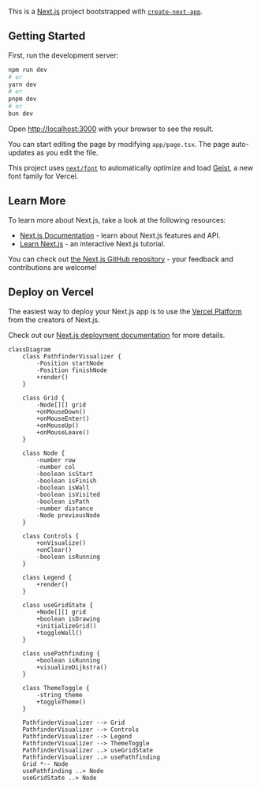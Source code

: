 This is a [Next.js](https://nextjs.org) project bootstrapped with [`create-next-app`](https://nextjs.org/docs/app/api-reference/cli/create-next-app).

## Getting Started

First, run the development server:

```bash
npm run dev
# or
yarn dev
# or
pnpm dev
# or
bun dev
```

Open [http://localhost:3000](http://localhost:3000) with your browser to see the result.

You can start editing the page by modifying `app/page.tsx`. The page auto-updates as you edit the file.

This project uses [`next/font`](https://nextjs.org/docs/app/building-your-application/optimizing/fonts) to automatically optimize and load [Geist](https://vercel.com/font), a new font family for Vercel.

## Learn More

To learn more about Next.js, take a look at the following resources:

- [Next.js Documentation](https://nextjs.org/docs) - learn about Next.js features and API.
- [Learn Next.js](https://nextjs.org/learn) - an interactive Next.js tutorial.

You can check out [the Next.js GitHub repository](https://github.com/vercel/next.js) - your feedback and contributions are welcome!

## Deploy on Vercel

The easiest way to deploy your Next.js app is to use the [Vercel Platform](https://vercel.com/new?utm_medium=default-template&filter=next.js&utm_source=create-next-app&utm_campaign=create-next-app-readme) from the creators of Next.js.

Check out our [Next.js deployment documentation](https://nextjs.org/docs/app/building-your-application/deploying) for more details.
 

```mermaid
classDiagram
    class PathfinderVisualizer {
        -Position startNode
        -Position finishNode
        +render()
    }

    class Grid {
        -Node[][] grid
        +onMouseDown()
        +onMouseEnter()
        +onMouseUp()
        +onMouseLeave()
    }

    class Node {
        -number row
        -number col
        -boolean isStart
        -boolean isFinish
        -boolean isWall
        -boolean isVisited
        -boolean isPath
        -number distance
        -Node previousNode
    }

    class Controls {
        +onVisualize()
        +onClear()
        -boolean isRunning
    }

    class Legend {
        +render()
    }

    class useGridState {
        +Node[][] grid
        +boolean isDrawing
        +initializeGrid()
        +toggleWall()
    }

    class usePathfinding {
        +boolean isRunning
        +visualizeDijkstra()
    }

    class ThemeToggle {
        -string theme
        +toggleTheme()
    }

    PathfinderVisualizer --> Grid
    PathfinderVisualizer --> Controls
    PathfinderVisualizer --> Legend
    PathfinderVisualizer --> ThemeToggle
    PathfinderVisualizer ..> useGridState
    PathfinderVisualizer ..> usePathfinding
    Grid *-- Node
    usePathfinding ..> Node
    useGridState ..> Node
```
